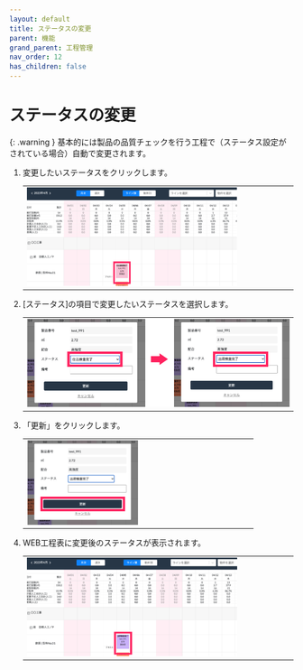 ```yaml
---
layout: default
title: ステータスの変更
parent: 機能
grand_parent: 工程管理
nav_order: 12
has_children: false
---
```


# ステータスの変更

{: .warning }
基本的には製品の品質チェックを行う工程で（ステータス設定がされている場合）自動で変更されます。

1. 変更したいステータスをクリックします。

    <table><tr><td>
    <img src="../../../../assets/images/process-control/function/status/1.png" width="80%">
    </td></tr></table>

1. [ステータス]の項目で変更したいステータスを選択します。

    <table><tr><td>
    <img src="../../../../assets/images/process-control/function/status/2.png" width="100%">
    </td></tr></table>

1. 「更新」をクリックします。

    <table><tr><td>
    <img src="../../../../assets/images/process-control/function/status/3.png" width="50%">
    </td></tr></table>

1. WEB工程表に変更後のステータスが表示されます。

    <table><tr><td>
    <img src="../../../../assets/images/process-control/function/status/4.png" width="80%">
    </td></tr></table>